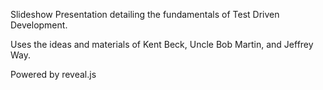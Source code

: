 Slideshow Presentation detailing the fundamentals of Test Driven Development. 

Uses the ideas and materials of Kent Beck, Uncle Bob Martin, and Jeffrey Way.

Powered by reveal.js